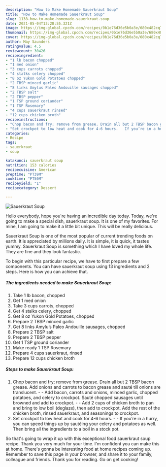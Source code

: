 ```yaml
---
description: "How to Make Homemade Sauerkraut Soup"
title: "How to Make Homemade Sauerkraut Soup"
slug: 1138-how-to-make-homemade-sauerkraut-soup
date: 2021-05-04T13:28:55.321Z
image: https://img-global.cpcdn.com/recipes/0b1e76d36e5b0a3e/680x482cq70/sauerkraut-soup-recipe-main-photo.jpg
thumbnail: https://img-global.cpcdn.com/recipes/0b1e76d36e5b0a3e/680x482cq70/sauerkraut-soup-recipe-main-photo.jpg
cover: https://img-global.cpcdn.com/recipes/0b1e76d36e5b0a3e/680x482cq70/sauerkraut-soup-recipe-main-photo.jpg
author: May Saunders
ratingvalue: 4.5
reviewcount: 30426
recipeingredient:
- "1 lb bacon chopped"
- "1 med onion"
- "3 cups carrots chopped"
- "4 stalks celery chopped"
- "8 oz Yukon Gold Potatoes chopped"
- "2 TBSP minced garlic"
- "8 links Amylus Paleo Andouille sausages chopped"
- "2 TBSP salt"
- "2 TBSP pepper"
- "1 TSP ground coriander"
- "1 TSP Rosemary"
- "4 cups sauerkraut rinsed"
- "12 cups chicken broth"
recipeinstructions:
- "Chop bacon and fry; remove from grease. Drain all but 2 TBSP bacon grease. Add onions and carrots to bacon grease and sauté till onions are translucent.   Add bacon, carrots and onions, minced garlic, chopped potatoes, and celery to crockpot. Sauté chopped sausages until browned and add to crockpot.   Add 2 cups of chicken broth to pan and bring to low boil (deglaze), then add to crockpot. Add the rest of the chicken broth, rinsed sauerkraut, and seasonings to crockpot."
- "Set crockpot to low heat and cook for 4-6 hours.   If you’re in a hurry, you can speed things up by sautéing your celery and potatoes as well. Then bring all the ingredients to a boil in a stock pot."
categories:
- Recipe
tags:
- sauerkraut
- soup

katakunci: sauerkraut soup 
nutrition: 153 calories
recipecuisine: American
preptime: "PT39M"
cooktime: "PT50M"
recipeyield: "1"
recipecategory: Dessert

---
```



![Sauerkraut Soup](https://img-global.cpcdn.com/recipes/0b1e76d36e5b0a3e/680x482cq70/sauerkraut-soup-recipe-main-photo.jpg)

Hello everybody, hope you're having an incredible day today. Today, we're going to make a special dish, sauerkraut soup. It is one of my favorites. For mine, I am going to make it a little bit unique. This will be really delicious.



Sauerkraut Soup is one of the most popular of current trending foods on earth. It is appreciated by millions daily. It is simple, it is quick, it tastes yummy. Sauerkraut Soup is something which I have loved my whole life. They are fine and they look fantastic.


To begin with this particular recipe, we have to first prepare a few components. You can have sauerkraut soup using 13 ingredients and 2 steps. Here is how you can achieve that.

<!--inarticleads1-->

##### The ingredients needed to make Sauerkraut Soup:

1. Take 1 lb bacon, chopped
1. Get 1 med onion
1. Take 3 cups carrots, chopped
1. Get 4 stalks celery, chopped
1. Get 8 oz Yukon Gold Potatoes, chopped
1. Prepare 2 TBSP minced garlic
1. Get 8 links Amylu’s Paleo Andouille sausages, chopped
1. Prepare 2 TBSP salt
1. Prepare 2 TBSP pepper
1. Get 1 TSP ground coriander
1. Make ready 1 TSP Rosemary
1. Prepare 4 cups sauerkraut, rinsed
1. Prepare 12 cups chicken broth




<!--inarticleads2-->

##### Steps to make Sauerkraut Soup:

1. Chop bacon and fry; remove from grease. Drain all but 2 TBSP bacon grease. Add onions and carrots to bacon grease and sauté till onions are translucent.  -  - Add bacon, carrots and onions, minced garlic, chopped potatoes, and celery to crockpot. Sauté chopped sausages until browned and add to crockpot.  -  - Add 2 cups of chicken broth to pan and bring to low boil (deglaze), then add to crockpot. Add the rest of the chicken broth, rinsed sauerkraut, and seasonings to crockpot.
1. Set crockpot to low heat and cook for 4-6 hours.  -  - If you’re in a hurry, you can speed things up by sautéing your celery and potatoes as well. Then bring all the ingredients to a boil in a stock pot.




So that's going to wrap it up with this exceptional food sauerkraut soup recipe. Thank you very much for your time. I'm confident you can make this at home. There's gonna be interesting food at home recipes coming up. Remember to save this page in your browser, and share it to your family, colleague and friends. Thank you for reading. Go on get cooking!
